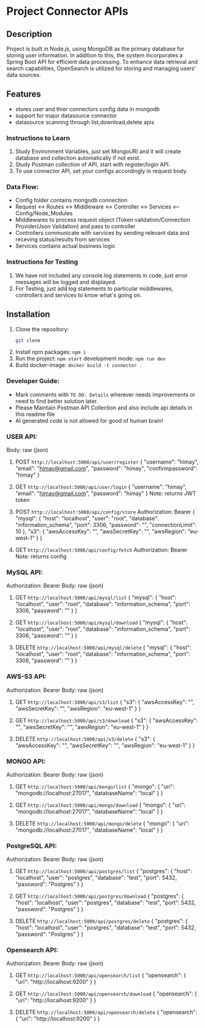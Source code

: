 # Project Connector APIs

## Description
Project is built in Node.js, using MongoDB as the primary database for storing user information. In addition to this, the system incorporates a Spring Boot API for efficient data processing. To enhance data retrieval and search capabilities, OpenSearch is utilized for storing and managing users' data sources.

## Features
- stores user and thier connectors config data in mongodb
- support for major datasource connector
- datasource scanning through list,download,delete apis

### Instructions to Learn
1. Study Environment Variables, just set MongoURI and it will create database and collection automatically if not exist.
2. Study Postman collection of API, start with register/login API.
3. To use connector API, set your configs accordingly in request body.

### Data Flow:
- Config folder contains mongodb connection
- Request <-> Routes <-> Middleware <-> Controller <-> Services <-- Config/Node_Modules
- Middlewares to process request object (Token validation/Connection Provider/Json Validation) and pass to controller
- Controllers communicate with services by sending relevant data and receving status/results from services
- Services contains actual business logic

### Instructions for Testing
1. We have not included any console.log statements in code, just error messages will be logged and displayed.
2. For Testing, just add log statements to particular middlewares, controllers and services to know what's going on.

## Installation

1. Clone the repository:
   ```bash
   git clone

2. Install npm packages: `npm i`
3. Run the project: `npm start`
   development mode: `npm run dev`
4. Build docker-image: `docker build -t connector .` 

### Developer Guide:
- Mark comments with `TO DO: Details` wherever needs improvements or need to find better solution later.
- Please Maintain Postman API Collection and also include api details in this readme file
- AI generated code is not allowed for good of human brain!

### USER API:
Body: raw (json)

1. POST `http://localhost:5000/api/user/register` 
{
    "username": "himay",
    "email": "himay@gmail.com",
    "password": "himay",
    "confirmpassword": "himay"
}

2. GET `http://localhost:5000/api/user/login`
{
    "username": "himay",
    "email": "himay@gmail.com",
    "password": "himay"
}
Note: returns JWT token

3. POST `http://localhost:5000/api/config/store`
Authorization: Bearer <Token>
{
    "mysql": {
    "host": "localhost",
    "user": "root",
    "database": "information_schema",
    "port": 3306,
    "password": "",
    "connectionLimit": 10
   },
   "s3": {
        "awsAccessKey": "",
        "awsSecretKey": "",
        "awsRegion": "eu-west-1"
    }
}

4. GET `http://localhost:5000/api/config/fetch`
Authorization: Bearer <Token>
Note: returns config


### MySQL API:
Authorization: Bearer <Token>
Body: raw (json)

1. GET `http://localhost:5000/api/mysql/list`
{
    "mysql": {
        "host": "localhost",
        "user": "root",
        "database": "information_schema",
        "port": 3306,
        "password": ""
    }
}

2. GET `http://localhost:5000/api/mysql/download`
{
    "mysql": {
        "host": "localhost",
        "user": "root",
        "database": "information_schema",
        "port": 3306,
        "password": ""
    }
}

3. DELETE `http://localhost:5000/api/mysql/delete`
{
    "mysql": {
        "host": "localhost",
        "user": "root",
        "database": "information_schema",
        "port": 3306,
        "password": ""
    }
}


### AWS-S3 API:
Authorization: Bearer <Token>
Body: raw (json)

1. GET `http://localhost:5000/api/s3/list`
{
    "s3": {
        "awsAccessKey": "",
        "awsSecretKey": "",
        "awsRegion": "eu-west-1"
    }
}

2. GET `http://localhost:5000/api/s3/download`
{
    "s3": {
        "awsAccessKey": "",
        "awsSecretKey": "",
        "awsRegion": "eu-west-1"
    }
}

3. DELETE `http://localhost:5000/api/s3/delete`
{
    "s3": {
        "awsAccessKey": "",
        "awsSecretKey": "",
        "awsRegion": "eu-west-1"
    }
}


### MONGO API:
Authorization: Bearer <Token>
Body: raw (json)

1. GET `http://localhost:5000/api/mongo/list`
{
    "mongo": {
        "uri": "mongodb://localhost:27017",
        "databaseName": "local"
    }
}

2. GET `http://localhost:5000/api/mongo/download`
{
    "mongo": {
        "uri": "mongodb://localhost:27017",
        "databaseName": "local"
    }
}

3. DELETE `http://localhost:5000/api/mongo/delete`
{
    "mongo": {
        "uri": "mongodb://localhost:27017",
        "databaseName": "local"
    }
}


### PostgreSQL API:
Authorization: Bearer <Token>
Body: raw (json)

1. GET `http://localhost:5000/api/postgres/list`
{
    "postgres": {
        "host": "localhost",
        "user": "postgres",
        "database": "test",
        "port": 5432,
        "password": "Postgres"
    }
}

2. GET `http://localhost:5000/api/postgres/download`
{
    "postgres": {
        "host": "localhost",
        "user": "postgres",
        "database": "test",
        "port": 5432,
        "password": "Postgres"
    }
}

3. DELETE `http://localhost:5000/api/postgres/delete`
{
    "postgres": {
        "host": "localhost",
        "user": "postgres",
        "database": "test",
        "port": 5432,
        "password": "Postgres"
    }
}


### Opensearch API:
Authorization: Bearer <Token>
Body: raw (json)

1. GET `http://localhost:5000/api/opensearch/list`
{
    "opensearch": {
        "uri": "http://localhost:9200"
    }
}

2. GET `http://localhost:5000/api/opensearch/download`
{
    "opensearch": {
        "uri": "http://localhost:9200"
    }
}

3. DELETE `http://localhost:5000/api/opensearch/delete`
{
    "opensearch": {
        "uri": "http://localhost:9200"
    }
}